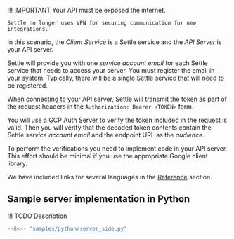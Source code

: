 !!! IMPORTANT
    Your API must be exposed the internet.

    Settle no longer uses VPN for securing communication for new integrations.

In this scenario, the *Client Service* is a Settle service and the *API Server*
is your API server.

Settle will provide you with one *service account email* for each Settle service
that needs to access your server. You must register the email in your system.
Typically, there will be a single Settle service that will need to be registered.

When connecting to your API server,
Settle will transmit the token as part of the request headers
in the `Authorization: Bearer <TOKEN>` form.

You will use a GCP Auth Server to verify the token included in the request is valid.
Then you will verify that the decoded token contents contain the
Settle *service account email* and the endpoint URL as the *audience*.

To perform the verifications you need to implement code in your API server.
This effort should be minimal if you use the appropriate Google client library.

We have included links for several languages in the [Reference](#reference) section.

## Sample server implementation in Python

!!! TODO
    Description

```python
--8<-- "samples/python/server_side.py"
```
